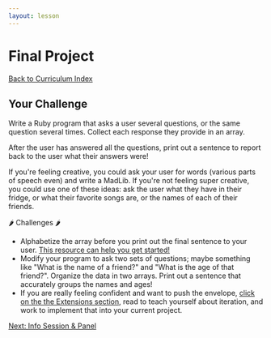 ```yaml
---
layout: lesson
---
```


# Final Project

<a href="../">Back to Curriculum Index</a>

<div class="try-it-new">
  <h2>Your Challenge</h2>
  <p>Write a Ruby program that asks a user several questions, or the same question several times. Collect each response they provide in an array.</p>
  <p>After the user has answered all the questions, print out a sentence to report back to the user what their answers were!</p>
  <p>If you're feeling creative, you could ask your user for words (various parts of speech even) and write a MadLib. If you're not feeling super creative, you could use one of these ideas: ask the user what they have in their fridge, or what their favorite songs are, or the names of each of their friends.</p>
  <div class="spicy-container">
    <p class="spicy-click">
      <span role="img" aria-label="spicy pepper">🌶</span> Challenges <span role="img" aria-label="spicy pepper">🌶</span>
    </p>
    <div class="spicy-toggle">
      <ul>
        <li>Alphabetize the array before you print out the final sentence to your user. <a target="blank" href="https://www.rubyguides.com/2017/07/ruby-sort/">This resource can help you get started!</a></li>
        <li>Modify your program to ask two sets of questions; maybe something like "What is the name of a friend?" and "What is the age of that friend?". Organize the data in two arrays. Print out a sentence that accurately groups the names and ages!</li>
        <li>If you are really feeling confident and want to push the envelope, <a href="../extensions">click on the the Extensions section</a>, read to teach yourself about iteration, and work to implement that into your current project.</li>
      </ul>
    </div>
  </div>
</div>

<a href="../wrap-up">Next: Info Session & Panel</a>
